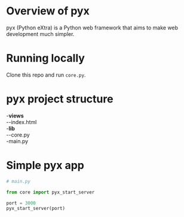 # Overview of pyx
pyx (Python eXtra) is a Python web framework that aims to make web development much simpler.

# Running locally
Clone this repo and run <code>core.py</code>.

# pyx project structure
-<b>views</b><br/>
--index.html<br/>
-<b>lib</b><br/>
--core.py<br/>
-main.py<br/>

# Simple pyx app
```py
# main.py

from core import pyx_start_server

port = 3000
pyx_start_server(port)
```